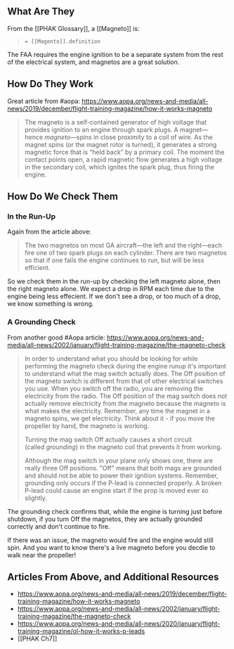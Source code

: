 ## What Are They
From the [[PHAK Glossary]], a [[Magneto]] is:

> `= [[Magento]].definition`

The FAA requires the engine ignition to be a separate system from the rest of the electrical system, and magnetos are a great solution.

## How Do They Work
Great article from #aopa: https://www.aopa.org/news-and-media/all-news/2019/december/flight-training-magazine/how-it-works-magneto
> The magneto is a self-contained generator of high voltage that provides ignition to an engine through spark plugs. A magnet—hence _magneto_—spins in close proximity to a coil of wire. As the magnet spins (or the magnet rotor is turned), it generates a strong magnetic force that is “held back” by a primary coil. The moment the contact points open, a rapid magnetic flow generates a high voltage in the secondary coil, which ignites the spark plug, thus firing the engine.

## How Do We Check Them
### In the Run-Up
Again from the article above:
> The two magnetos on most GA aircraft—the left and the right—each fire one of two spark plugs on each cylinder. There are two magnetos so that if one fails the engine continues to run, but will be less efficient.

So we check them in the run-up by checking the left magneto alone, then the right magneto alone. We expect a drop in RPM each time due to the engine being less effecient. If we don't see a drop, or too much of a drop, we know something is wrong.

### A Grounding Check
From another good #Aopa article: https://www.aopa.org/news-and-media/all-news/2002/january/flight-training-magazine/the-magneto-check
> In order to understand what you should be looking for while performing the magneto check during the engine runup it's important to understand what the mag switch actually does. The Off position of the magneto switch is different from that of other electrical switches you use. When you switch off the radio, you are removing the electricity from the radio. The Off position of the mag switch does not actually remove electricity from the magneto because the magneto is what makes the electricity. Remember, any time the magnet in a magneto spins, we get electricity. Think about it - if you move the propeller by hand, the magneto is working.
> 
> Turning the mag switch Off actually causes a short circuit (called _grounding_) in the magneto coil that prevents it from working.
> 
> Although the mag switch in your plane only shows one, there are really three Off positions. "Off" means that both mags are grounded and should not be able to power their ignition systems. Remember, grounding only occurs if the P-lead is connected properly. A broken P-lead could cause an engine start if the prop is moved ever so slightly.

The grounding check confirms that, while the engine is turning just before shutdown, if you turn Off the magnetos, they are actually grounded correctly and don't continue to fire. 

If there was an issue, the magneto would fire and the engine would still spin. And you want to know there's a live magneto before you decdie to walk near the propeller!

## Articles From Above, and Additional Resources
- https://www.aopa.org/news-and-media/all-news/2019/december/flight-training-magazine/how-it-works-magneto
- https://www.aopa.org/news-and-media/all-news/2002/january/flight-training-magazine/the-magneto-check
- https://www.aopa.org/news-and-media/all-news/2020/january/flight-training-magazine/ol-how-it-works-p-leads
- [[PHAK Ch7]]